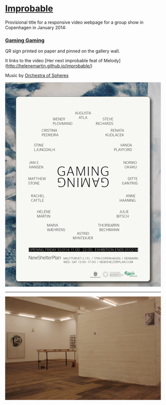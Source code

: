 # [Improbable](http://helenemartin.github.io/improbable/)

Provisional title for a responsive video webpage for a group show in Copenhagen in January 2014: 
### [Gaming Gaming](http://newshelterplan.com/project/gaminggaming/)

QR sign printed on paper and pinned on the gallery wall.

It links to the video [Her next improbable feat of Melody] (http://helenemartin.github.io/improbable/)


Music by [Orchestra of Spheres](http:http://orchestraofspheres.bandcamp.com/)

![New Shelter Plan](/img/post.jpg "Poster")

****

![gaming gaming][id]

[id]: img/gamingexhib.jpg "New Shelter Plan"


